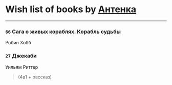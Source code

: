 # Wish list of books by [Антенка](https://plus.google.com/u/0/118158645037334943900/)
---

### `66` Сага о живых кораблях. Корабль судьбы
Робин Хобб

### `27` Джекаби
Уильям Риттер
> (4в1 + рассказ)

